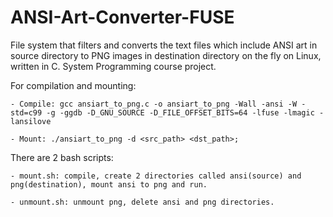 # ANSI-Art-Converter-FUSE
File system that filters and converts the text files which include ANSI art in source directory to PNG images in destination directory on the fly on Linux, written in C. System Programming course project.


For compilation and mounting:

	- Compile: gcc ansiart_to_png.c -o ansiart_to_png -Wall -ansi -W -std=c99 -g -ggdb -D_GNU_SOURCE -D_FILE_OFFSET_BITS=64 -lfuse -lmagic -lansilove
  
	- Mount: ./ansiart_to_png -d <src_path> <dst_path>;


There are 2 bash scripts:

	- mount.sh: compile, create 2 directories called ansi(source) and png(destination), mount ansi to png and run.
  
	- unmount.sh: unmount png, delete ansi and png directories.
